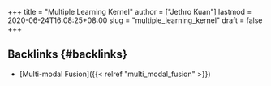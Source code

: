+++
title = "Multiple Learning Kernel"
author = ["Jethro Kuan"]
lastmod = 2020-06-24T16:08:25+08:00
slug = "multiple_learning_kernel"
draft = false
+++

## Backlinks {#backlinks}

- [Multi-modal Fusion]({{< relref "multi_modal_fusion" >}})
